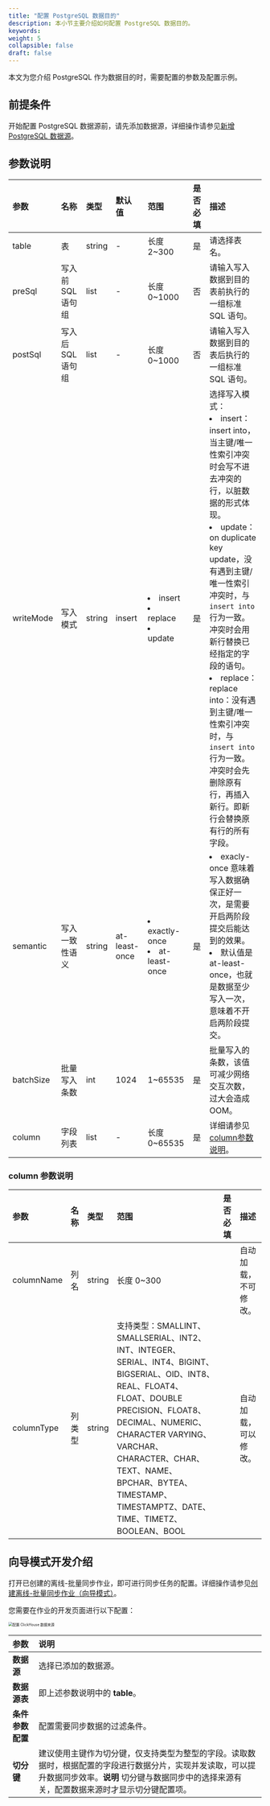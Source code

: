 ```yaml
---
title: "配置 PostgreSQL 数据目的"
description: 本小节主要介绍如何配置 PostgreSQL 数据目的。 
keywords: 
weight: 5
collapsible: false
draft: false
---
```


本文为您介绍 PostgreSQL 作为数据目的时，需要配置的参数及配置示例。

## 前提条件

开始配置 PostgreSQL 数据源前，请先添加数据源，详细操作请参见[新增 PostgreSQL 数据源](/bigdata/dataomnis/manual/source_data/add_data/postgresql)。

## 参数说明

| 参数      | 名称              | 类型   | 默认值        | 范围                              | 是否必填 | 描述                                                         |
| :-------- | :---------------- | :----- | :------------ | :-------------------------------- | :------- | :----------------------------------------------------------- |
| table     | 表                | string | -             | 长度 2~300                        | 是       | 请选择表名。                                                 |
| preSql    | 写入前 SQL 语句组 | list   | -             | 长度 0~1000                       | 否       | 请输入写入数据到目的表前执行的一组标准 SQL 语句。            |
| postSql   | 写入后 SQL 语句组 | list   | -             | 长度 0~1000                       | 否       | 请输入写入数据到目的表后执行的一组标准 SQL 语句。            |
| writeMode | 写入模式          | string | insert        | <li>insert<li>replace<li>update   | 是       | 选择写入模式：<li>insert：insert into，当主键/唯一性索引冲突时会写不进去冲突的行，以脏数据的形式体现。<li>update：on duplicate key update，没有遇到主键/唯一性索引冲突时，与`insert into` 行为一致。冲突时会用新行替换已经指定的字段的语句。<li>replace：replace into：没有遇到主键/唯一性索引冲突时，与`insert into`行为一致。冲突时会先删除原有行，再插入新行。即新行会替换原有行的所有字段。 |
| semantic  | 写入一致性语义    | string | at-least-once | <li>exactly-once<li>at-least-once | 是       | <li>exacly-once 意味着写入数据确保正好一次，是需要开启两阶段提交后能达到的效果。<li>默认值是 at-least-once，也就是数据至少写入一次，意味着不开启两阶段提交。 |
| batchSize | 批量写入条数      | int    | 1024          | 1~65535                           | 是       | 批量写入的条数，该值可减少网络交互次数，过大会造成 OOM。     |
| column    | 字段列表          | list   | -             | 长度 0~65535                      | 是       | 详细请参见 [column参数说明](#column参数说明)。               |



### column 参数说明

| 参数       | 名称   | 类型   | 范围                                                         | 是否必填 | 描述                 |
| :--------- | :----- | :----- | :----------------------------------------------------------- | :------- | :------------------- |
| columnName | 列名   | string | 长度 0~300                                                   |          | 自动加载，不可修改。 |
| columnType | 列类型 | string | 支持类型：SMALLINT、SMALLSERIAL、INT2、INT、INTEGER、SERIAL、INT4、BIGINT、BIGSERIAL、OID、INT8、REAL、FLOAT4、FLOAT、DOUBLE PRECISION、FLOAT8、DECIMAL、NUMERIC、 CHARACTER VARYING、VARCHAR、CHARACTER、CHAR、TEXT、NAME、BPCHAR、BYTEA、TIMESTAMP、TIMESTAMPTZ、DATE、TIME、TIMETZ、 BOOLEAN、BOOL |          | 自动加载，可以修改。 |

## 向导模式开发介绍

打开已创建的离线-批量同步作业，即可进行同步任务的配置。详细操作请参见[创建离线-批量同步作业（向导模式）](/bigdata/dataomnis/manual/integration_job/create_job_offline_1)。

您需要在作业的开发页面进行以下配置：

<img src="/bigdata/dataomnis/_images/cfg_source_clickhouse.png" alt="配置 ClickHouse 数据来源" style="zoom:50%;" />

| 参数         | 说明                                                         |
| :----------- | :----------------------------------------------------------- |
| **数据源**   | 选择已添加的数据源。 |
| **数据源表**       | 即上述参数说明中的 **table**。                                |
| **条件参数配置** | 配置需要同步数据的过滤条件。 |
| **切分键**   | 建议使用主键作为切分键，仅支持类型为整型的字段。读取数据时，根据配置的字段进行数据分片，实现并发读取，可以提升数据同步效率。**说明** 切分键与数据同步中的选择来源有关，配置数据来源时才显示切分键配置项。 |

